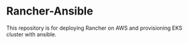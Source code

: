 # Rancher-Ansible

This repository is for deploying Rancher on AWS and provisioning EKS cluster with ansible.
